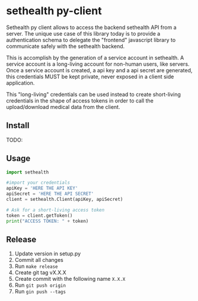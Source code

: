 # sethealth py-client

Sethealth py client allows to access the backend sethealth API from a server. The unique use case of this library today is to provide a authentication schema to delegate the "frontend" javascript library to communicate safely with the sethealth backend.

This is accomplish by the generation of a service account in sethealth. A service account is a long-living account for non-human users, like servers. Once a service account is created, a api key and a api secret are generated, this credentials MUST be kept private, never exposed in a client side application.

This "long-living" credentials can be used instead to create short-living credentials in the shape of access tokens in order to call the upload/download medical data from the client.

## Install

TODO:

## Usage

```python
import sethealth

#import your credentials
apiKey = 'HERE THE API KEY'
apiSecret = 'HERE THE API SECRET'
client = sethealth.Client(apiKey, apiSecret)

# Ask for a short-living access token
token = client.getToken()
print("ACCESS TOKEN: " + token)
```


## Release

1. Update version in setup.py
2. Commit all changes
3. Run `make release`
4. Create git tag vX.X.X
5. Create commit with the following name `X.X.X`
6. Run `git push origin`
7. Run `gin push --tags`
